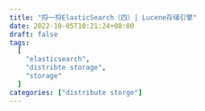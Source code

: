 ```yaml
---
title: "捋一捋ElasticSearch（四）| Lucene存储引擎"
date: 2022-10-05T10:21:24+08:00
draft: false
tags:
  [
    "elasticsearch",
    "distribte storage",
    "storage"
  ]
categories: ["distribute storge"]
---
```




